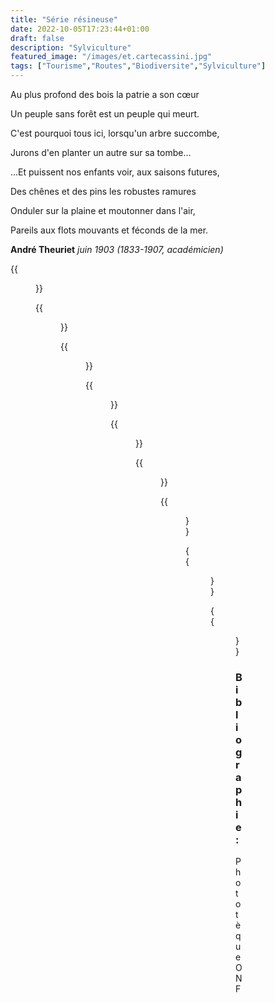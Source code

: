 ```yaml
---
title: "Série résineuse"
date: 2022-10-05T17:23:44+01:00
draft: false
description: "Sylviculture"
featured_image: "/images/et.cartecassini.jpg"
tags: ["Tourisme","Routes","Biodiversite","Sylviculture"]
---
```



Au plus profond des bois la patrie a son cœur

Un peuple sans forêt est un peuple qui meurt.

C'est pourquoi tous ici, lorsqu'un arbre succombe,

Jurons d'en planter un autre sur sa tombe…

…Et puissent nos enfants voir, aux saisons futures, 

Des chênes et des pins les robustes ramures

Onduler sur la plaine et moutonner dans l'air,

Pareils aux flots mouvants et féconds de la mer.

**André Theuriet**  *juin 1903 (1833-1907, académicien)*


{{<figure src="/images/articles/1947amenagement.jpg" title="1947 6ème aménagement de Bercé – les séries forestières ">}}

{{<figure src="/images/articles/75ans.jpg" title="juin 1955 – Série 6 parcelle D1 et D6 – P.S. âgés de 75 ans">}}

{{<figure src="/images/articles/p1-2-3.jpg" title="1956 – travaux FFN parcelles 1-2-et 3">}}

{{<figure src="/images/articles/dougffn.jpg" title="juin 1955 –Série 9 – Douglas Parcelles 16 de la Tasse">}}

{{<figure src="/images/articles/p27.jpg" title="1950 - P.27-série 10 des Profonds Vaux">}}

{{<figure src="/images/articles/parefeu.jpg" title="juin 1955 - Série 10 et 11 pare-feu de la ligne p. 32/8">}}
  
{{<figure src="/images/articles/p26.jpg" title="1950 – P.26 – série 11 de la Guiltière ">}}

{{<figure src="/images/articles/ffn6ans.jpg" title="juin 1955 Série 11 p.8 de Bel-air- semis FFN de 6 ans (P.M.)">}}

{{<figure src="/images/articles/cladonia.jpg" title="juin 1955 - Série 11 parcelle 9 – P.M et P.S. (45ans) sur lande à Cladonia">}}

### Bibliographie : 
  
Phototèque ONF

